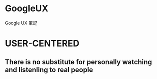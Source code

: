# GoogleUX
Google UX 筆記

<h1> USER-CENTERED </h1>
<h2>There is no substitute for personally watching and listenling to real people</h2>
